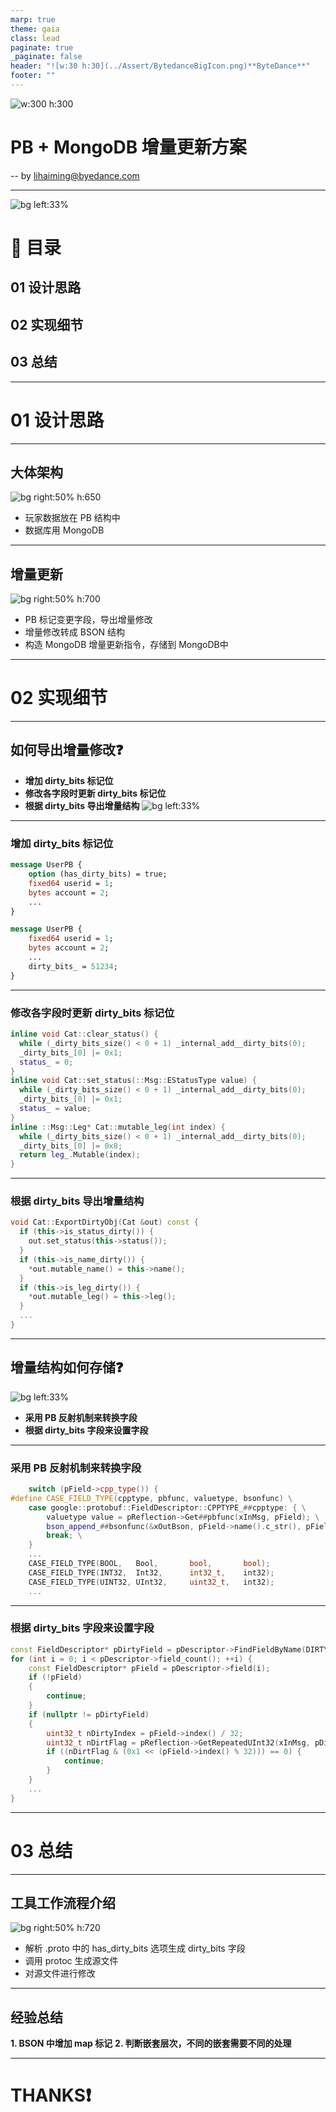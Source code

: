 ```yaml
---
marp: true
theme: gaia
class: lead
paginate: true
_paginate: false
header: "![w:30 h:30](../Assert/BytedanceBigIcon.png)**ByteDance**"
footer: ""
---
```

![w:300 h:300](../Assert/BytedanceBigIcon.png)

# **PB + MongoDB 增量更新方案**

-- by lihaiming@byedance.com

---
<!-- _class:  -->

![bg left:33%](../Assert/BagRound.jpg)

# **:file_folder: 目录**

## **01** 设计思路

## **02** 实现细节

## **03** 总结

---

# **01**  设计思路

---
<!-- _class: -->
<!-- _footer: 01. 设计思路 -->

## **大体架构**

![bg right:50% h:650](../Assert/DeltaUpdate/Save.jpg)

- 玩家数据放在 PB 结构中
- 数据库用 MongoDB


---
<!-- _class: -->
<!-- _footer: 01. 设计思路 -->
## **增量更新**

![bg right:50% h:700](../Assert/DeltaUpdate/DeltaSave.jpg)

- PB 标记变更字段，导出增量修改
- 增量修改转成 BSON 结构
- 构造 MongoDB 增量更新指令，存储到 MongoDB中

---

# **02**  实现细节

---
<!-- _class: -->
<!-- _footer: 02. 实现细节 -->
## **如何导出增量修改:question:**

- **增加 dirty_bits 标记位**
- **修改各字段时更新 dirty_bits 标记位**
- **根据 dirty_bits 导出增量结构**
![bg left:33%](../Assert/BG_Plent.jpg)

---
<!-- _class: -->
<!-- _footer: 02. 实现细节 -->
### **增加 dirty_bits 标记位**

```protobuf
message UserPB {
    option (has_dirty_bits) = true;
    fixed64 userid = 1;
    bytes account = 2;
    ...
}
```

```protobuf
message UserPB {
    fixed64 userid = 1;
    bytes account = 2;
    ...
    dirty_bits_ = 51234;
}
```

---
<!-- _class: -->
<!-- _footer: 02. 实现细节 -->
<!-- 标记 dirty_bits 之前需要确保 dirty_bits 数组有分配足够空间。  mutable 返回也需要做标记，不管外部调用者有没有修改 -->

### **修改各字段时更新 dirty_bits 标记位**

```c++
inline void Cat::clear_status() {
  while (_dirty_bits_size() < 0 + 1) _internal_add__dirty_bits(0);
  _dirty_bits_[0] |= 0x1;
  status_ = 0;
}
inline void Cat::set_status(::Msg::EStatusType value) {
  while (_dirty_bits_size() < 0 + 1) _internal_add__dirty_bits(0);
  _dirty_bits_[0] |= 0x1;
  status_ = value;
}
inline ::Msg::Leg* Cat::mutable_leg(int index) {
  while (_dirty_bits_size() < 0 + 1) _internal_add__dirty_bits(0);
  _dirty_bits_[0] |= 0x8;
  return leg_.Mutable(index);
}
```

---
<!-- _class: -->
<!-- _footer: 02. 实现细节 -->
### **根据 dirty_bits 导出增量结构**

```c++
void Cat::ExportDirtyObj(Cat &out) const {
  if (this->is_status_dirty()) {
    out.set_status(this->status());
  }
  if (this->is_name_dirty()) {
    *out.mutable_name() = this->name();
  }
  if (this->is_leg_dirty()) {
    *out.mutable_leg() = this->leg();
  }
  ...
}
```

---
<!-- _class: -->
<!-- _footer: 02. 实现细节 -->
## **增量结构如何存储:question:**

![bg left:33%](../Assert/BG_thumb.jpg)

- **采用 PB 反射机制来转换字段**
- **根据 dirty_bits 字段来设置字段**

---

<!-- _class: -->
<!-- _footer: 02. 实现细节 -->

### **采用 PB 反射机制来转换字段**

```c++
    switch (pField->cpp_type()) {
#define CASE_FIELD_TYPE(cpptype, pbfunc, valuetype, bsonfunc) \
    case google::protobuf::FieldDescriptor::CPPTYPE_##cpptype: { \
        valuetype value = pReflection->Get##pbfunc(xInMsg, pField); \
        bson_append_##bsonfunc(&xOutBson, pField->name().c_str(), pField->name().length(), value); \
        break; \
    }
    ...
    CASE_FIELD_TYPE(BOOL,   Bool,       bool,       bool);
    CASE_FIELD_TYPE(INT32,  Int32,      int32_t,    int32);
    CASE_FIELD_TYPE(UINT32, UInt32,     uint32_t,   int32);
    ...
```

---
<!-- _class: -->
<!-- _footer: 02. 实现细节 -->
### **根据 dirty_bits 字段来设置字段**

```c++
const FieldDescriptor* pDirtyField = pDescriptor->FindFieldByName(DIRTY_BITS_FIELD_NAME);
for (int i = 0; i < pDescriptor->field_count(); ++i) {
    const FieldDescriptor* pField = pDescriptor->field(i);
    if (!pField)
    {
        continue;
    }
    if (nullptr != pDirtyField)
    {
        uint32_t nDirtyIndex = pField->index() / 32;
        uint32_t nDirtFlag = pReflection->GetRepeatedUInt32(xInMsg, pDirtyField, nDirtyIndex);
        if ((nDirtFlag & (0x1 << (pField->index() % 32))) == 0) {
            continue;
        }
    }
    ...
}
```

---

# **03**  总结

---
<!-- _class: -->
<!-- _footer: 03. 总结 -->

## **工具工作流程介绍**

![bg right:50% h:720](../Assert/DeltaUpdate/Tools.jpg)

- 解析 .proto 中的 has_dirty_bits 选项生成 dirty_bits 字段
- 调用 protoc 生成源文件
- 对源文件进行修改

---
<!-- _class: -->
<!-- _footer: 03. 总结 -->
## **经验总结**

**1. BSON 中增加 map 标记**
**2. 判断嵌套层次，不同的嵌套需要不同的处理**

---

# **THANKS:exclamation:**
